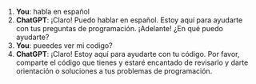 1. **You**: habla en español
2. **ChatGPT**: ¡Claro! Puedo hablar en español. Estoy aquí para ayudarte con tus preguntas de programación. ¡Adelante! ¿En qué puedo ayudarte?
3. **You**: pueedes ver mi codigo?
4. **ChatGPT**: ¡Claro! Estoy aquí para ayudarte con tu código. Por favor, comparte el código que tienes y estaré encantado de revisarlo y darte orientación o soluciones a tus problemas de programación.
